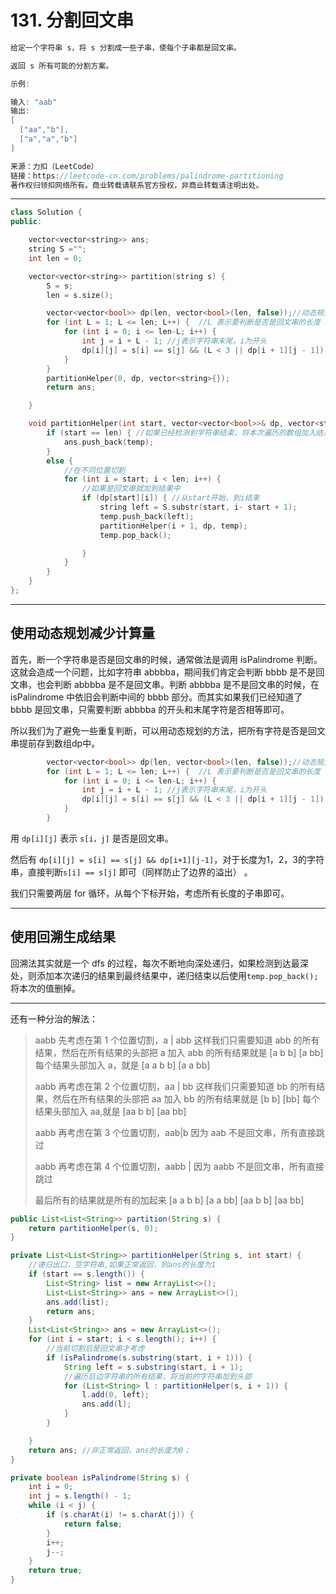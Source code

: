 # 131. 分割回文串

```c++
给定一个字符串 s，将 s 分割成一些子串，使每个子串都是回文串。

返回 s 所有可能的分割方案。

示例:

输入: "aab"
输出:
[
  ["aa","b"],
  ["a","a","b"]
]

来源：力扣（LeetCode）
链接：https://leetcode-cn.com/problems/palindrome-partitioning
著作权归领扣网络所有。商业转载请联系官方授权，非商业转载请注明出处。
```

---

```c++
class Solution {
public:

	vector<vector<string>> ans;
	string S ="";
	int len = 0;

	vector<vector<string>> partition(string s) {
		S = s;
		len = s.size();

		vector<vector<bool>> dp(len, vector<bool>(len, false));//动态规划数组的生成
		for (int L = 1; L <= len; L++) {  //L 表示要判断是否是回文串的长度
			for (int i = 0; i <= len-L; i++) {
				int j = i + L - 1; //j表示字符串末尾，i为开头
				dp[i][j] = s[i] == s[j] && (L < 3 || dp[i + 1][j - 1]); //动态规划的生成
			}
		}
		partitionHelper(0, dp, vector<string>{});
		return ans;

	}

	void partitionHelper(int start, vector<vector<bool>>& dp, vector<string> temp) {
		if (start == len) { //如果已经检测到字符串结束，将本次遍历的数组加入结果中，返回。
			ans.push_back(temp);
		}
		else {
			//在不同位置切割
			for (int i = start; i < len; i++) {
				//如果是回文串就加到结果中
				if (dp[start][i]) { //从start开始，到i结束
					string left = S.substr(start, i- start + 1);
					temp.push_back(left);
					partitionHelper(i + 1, dp, temp);
					temp.pop_back();

				}
			}
		}
	}
};
```

---

## 使用动态规划减少计算量

首先，断一个字符串是否是回文串的时候，通常做法是调用 isPalindrome 判断。这就会造成一个问题，比如字符串 abbbba，期间我们肯定会判断 bbbb 是不是回文串，也会判断 abbbba 是不是回文串。判断 abbbba 是不是回文串的时候，在 isPalindrome 中依旧会判断中间的 bbbb 部分。而其实如果我们已经知道了 bbbb 是回文串，只需要判断 abbbba 的开头和末尾字符是否相等即可。

所以我们为了避免一些重复判断，可以用动态规划的方法，把所有字符是否是回文串提前存到数组dp中。

```c++
		vector<vector<bool>> dp(len, vector<bool>(len, false));//动态规划数组的生成
		for (int L = 1; L <= len; L++) {  //L 表示要判断是否是回文串的长度
			for (int i = 0; i <= len-L; i++) {
				int j = i + L - 1; //j表示字符串末尾，i为开头
				dp[i][j] = s[i] == s[j] && (L < 3 || dp[i + 1][j - 1]); //动态规划的生成
			}
		}
```

用 `dp[i][j]` 表示 `s[i，j]` 是否是回文串。

然后有 `dp[i][j] = s[i] == s[j] && dp[i+1][j-1]`，对于长度为1，2，3的字符串，直接判断`s[i] == s[j]` 即可（同样防止了边界的溢出） 。

我们只需要两层 for 循环，从每个下标开始，考虑所有长度的子串即可。

---

## 使用回溯生成结果

回溯法其实就是一个 dfs 的过程，每次不断地向深处递归，如果检测到达最深处，则添加本次递归的结果到最终结果中，递归结束以后使用`temp.pop_back();`将本次的值删掉。

---

还有一种分治的解法：

> aabb
>先考虑在第 1 个位置切割，a | abb
>这样我们只需要知道 abb 的所有结果，然后在所有结果的头部把 a 加入
>abb 的所有结果就是 [a b b] [a bb]
>每个结果头部加入 a，就是 [a a b b] [a a bb]
>
>aabb
>再考虑在第 2 个位置切割，aa | bb
>这样我们只需要知道 bb 的所有结果，然后在所有结果的头部把 aa 加入
>bb 的所有结果就是 [b b] [bb]
>每个结果头部加入 aa,就是 [aa b b] [aa bb]
>
>aabb
>再考虑在第 3 个位置切割，aab|b
>因为 aab 不是回文串，所有直接跳过
>
>aabb
>再考虑在第 4 个位置切割，aabb |
>因为 aabb 不是回文串，所有直接跳过
>
>最后所有的结果就是所有的加起来
>[a a b b] [a a bb] [aa b b] [aa bb]

```java
public List<List<String>> partition(String s) {
    return partitionHelper(s, 0);
}

private List<List<String>> partitionHelper(String s, int start) {
    //递归出口，空字符串,如果正常返回，则ans的长度为1
    if (start == s.length()) {
        List<String> list = new ArrayList<>();
        List<List<String>> ans = new ArrayList<>();
        ans.add(list);
        return ans;
    }
    List<List<String>> ans = new ArrayList<>();
    for (int i = start; i < s.length(); i++) {
        //当前切割后是回文串才考虑
        if (isPalindrome(s.substring(start, i + 1))) {
            String left = s.substring(start, i + 1);
            //遍历后边字符串的所有结果，将当前的字符串加到头部
            for (List<String> l : partitionHelper(s, i + 1)) {
                l.add(0, left);
                ans.add(l);
            }
        }

    }
    return ans; //非正常返回，ans的长度为0；
}

private boolean isPalindrome(String s) {
    int i = 0;
    int j = s.length() - 1;
    while (i < j) {
        if (s.charAt(i) != s.charAt(j)) {
            return false;
        }
        i++;
        j--;
    }
    return true;
}

```
